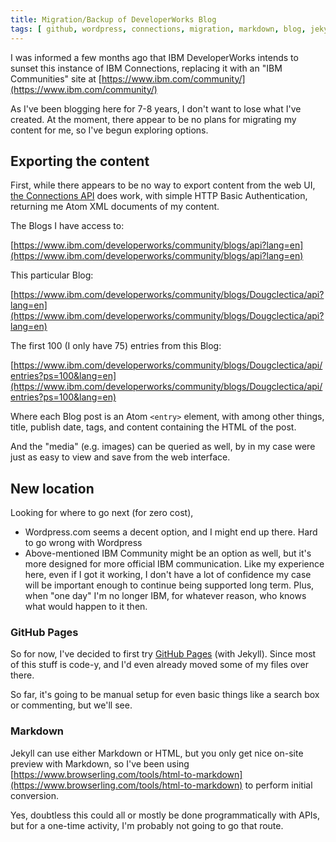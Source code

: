 ```yaml
---
title: Migration/Backup of DeveloperWorks Blog
tags: [ github, wordpress, connections, migration, markdown, blog, jekyll, sunset, developerworks, export ]
---
```

I was informed a few months ago that IBM DeveloperWorks intends to sunset this instance of IBM Connections, replacing it with an "IBM Communities" site at [https://www.ibm.com/community/](https://www.ibm.com/community/)

As I've been blogging here for 7-8 years, I don't want to lose what I've created. At the moment, there appear to be no plans for migrating my content for me, so I've begun exploring options.

## Exporting the content

First, while there appears to be no way to export content from the web UI, [the Connections API](https://www-10.lotus.com/ldd/lcwiki.nsf/xpAPIViewer.xsp?lookupName=IBM+Connections+5.0+API+Documentation#action=openDocument&res_title=Blogs_API_ic50&content=apicontent) does work, with simple HTTP Basic Authentication, returning me Atom XML documents of my content.

The Blogs I have access to:

[https://www.ibm.com/developerworks/community/blogs/api?lang=en](https://www.ibm.com/developerworks/community/blogs/api?lang=en)

This particular Blog:

[https://www.ibm.com/developerworks/community/blogs/Dougclectica/api?lang=en](https://www.ibm.com/developerworks/community/blogs/Dougclectica/api?lang=en)

The first 100 (I only have 75) entries from this Blog:

[https://www.ibm.com/developerworks/community/blogs/Dougclectica/api/entries?ps=100&lang=en](https://www.ibm.com/developerworks/community/blogs/Dougclectica/api/entries?ps=100&lang=en)

Where each Blog post is an Atom `<entry>` element, with among other things, title, publish date, tags, and content containing the HTML of the post.

And the "media" (e.g. images) can be queried as well, by in my case were just as easy to view and save from the web interface.

## New location

Looking for where to go next (for zero cost),

*   Wordpress.com seems a decent option, and I might end up there. Hard to go wrong with Wordpress
*   Above-mentioned IBM Community might be an option as well, but it's more designed for more official IBM communication. Like my experience here, even if I got it working, I don't have a lot of confidence my case will be important enough to continue being supported long term. Plus, when "one day" I'm no longer IBM, for whatever reason, who knows what would happen to it then.

### GitHub Pages

So for now, I've decided to first try [GitHub Pages](https://pages.github.com/) (with Jekyll). Since most of this stuff is code-y, and I'd even already moved some of my files over there.

So far, it's going to be manual setup for even basic things like a search box or commenting, but we'll see.

### Markdown

Jekyll can use either Markdown or HTML, but you only get nice on-site preview with Markdown, so I've been using [https://www.browserling.com/tools/html-to-markdown](https://www.browserling.com/tools/html-to-markdown) to perform initial conversion.

Yes, doubtless this could all or mostly be done programmatically with APIs, but for a one-time activity, I'm probably not going to go that route.

